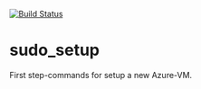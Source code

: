 [![Build Status](https://dev.azure.com/anselmhahn/anselmhahn/_apis/build/status/anselmhahn?branchName=master)](https://dev.azure.com/anselmhahn/anselmhahn/_build/latest?definitionId=3&branchName=master)
# sudo_setup
First step-commands for setup a new Azure-VM.
